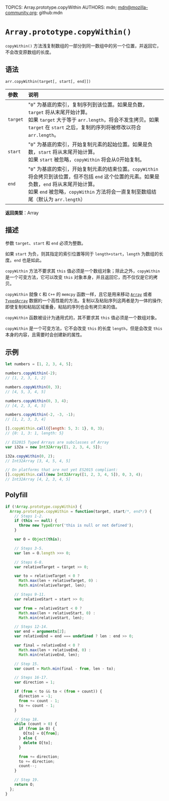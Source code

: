 TOPICS: Array.prototype.copyWithin
AUTHORS: mdn; mdn@mozilla-community.org; github:mdn

# `Array.prototype.copyWithin()`

`copyWithin()` 方法浅复制数组的一部分到同一数组中的另一个位置，并返回它，不会改变原数组的长度。

## 语法

```html
arr.copyWithin(target[, start[, end]])
```

| 参数 | 说明 |
| :-- | :-- |
| `target` | "`0`" 为基底的索引，复制序列到该位置。如果是负数，`target` 将从末尾开始计算。<br>如果 `target` 大于等于 `arr.length`，将会不发生拷贝。如果 `target` 在 `start` 之后，复制的序列将被修改以符合 `arr.length`。|
| `start` | "`0`" 为基底的索引，开始复制元素的起始位置。如果是负数，`start` 将从末尾开始计算。<br>如果 `start` 被忽略，`copyWithin` 将会从0开始复制。|
| `end` | "`0`" 为基底的索引，开始复制元素的结束位置。`copyWithin` 将会拷贝到该位置，但不包括 `end` 这个位置的元素。如果是负数，`end` 将从末尾开始计算。<br>如果 `end` 被忽略，`copyWithin` 方法将会一直复制至数组结尾（默认为 `arr.length`）|

**返回类型**：Array

## 描述

参数 `target`、`start` 和 `end` 必须为整数。

如果 `start` 为负，则其指定的索引位置等同于 `length+start`，`length` 为数组的长度。`end` 也是如此。

`copyWithin` 方法不要求其 `this` 值必须是一个数组对象；除此之外，`copyWithin` 是一个可变方法，它可以改变 `this` 对象本身，并且返回它，而不仅仅是它的拷贝。

`copyWithin` 就像 `C` 和 `C++` 的 `memcpy` 函数一样，且它是用来移动 [`Array`](/zh-hans/webfrontend/Array_Object) 或者
[`TypedArray`](/zh-hans/webfrontend/TypedArray) 数据的一个高性能的方法。复制以及粘贴序列这两者是为一体的操作;即使复制和粘贴区域重叠，粘贴的序列也会有拷贝来的值。

`copyWithin` 函数被设计为通用式的，其不要求其 `this` 值必须是一个数组对象。

`copyWithin` 是一个可变方法，它不会改变 `this` 的长度 `length`，但是会改变 `this` 本身的内容，且需要时会创建新的属性。

## 示例

```javascript
let numbers = [1, 2, 3, 4, 5];

numbers.copyWithin(-2);
// [1, 2, 3, 1, 2]

numbers.copyWithin(0, 3);
// [4, 5, 3, 4, 5]

numbers.copyWithin(0, 3, 4);
// [4, 2, 3, 4, 5]

numbers.copyWithin(-2, -3, -1);
// [1, 2, 3, 3, 4]

[].copyWithin.call({length: 5, 3: 1}, 0, 3);
// {0: 1, 3: 1, length: 5}

// ES2015 Typed Arrays are subclasses of Array
var i32a = new Int32Array([1, 2, 3, 4, 5]);

i32a.copyWithin(0, 2);
// Int32Array [3, 4, 5, 4, 5]

// On platforms that are not yet ES2015 compliant:
[].copyWithin.call(new Int32Array([1, 2, 3, 4, 5]), 0, 3, 4);
// Int32Array [4, 2, 3, 4, 5]
```

## Polyfill

```javascript
if (!Array.prototype.copyWithin) {
  Array.prototype.copyWithin = function(target, start/*, end*/) {
    // Steps 1-2.
    if (this == null) {
      throw new TypeError('this is null or not defined');
    }

    var O = Object(this);

    // Steps 3-5.
    var len = O.length >>> 0;

    // Steps 6-8.
    var relativeTarget = target >> 0;

    var to = relativeTarget < 0 ?
      Math.max(len + relativeTarget, 0) :
      Math.min(relativeTarget, len);

    // Steps 9-11.
    var relativeStart = start >> 0;

    var from = relativeStart < 0 ?
      Math.max(len + relativeStart, 0) :
      Math.min(relativeStart, len);

    // Steps 12-14.
    var end = arguments[2];
    var relativeEnd = end === undefined ? len : end >> 0;

    var final = relativeEnd < 0 ?
      Math.max(len + relativeEnd, 0) :
      Math.min(relativeEnd, len);

    // Step 15.
    var count = Math.min(final - from, len - to);

    // Steps 16-17.
    var direction = 1;

    if (from < to && to < (from + count)) {
      direction = -1;
      from += count - 1;
      to += count - 1;
    }

    // Step 18.
    while (count > 0) {
      if (from in O) {
        O[to] = O[from];
      } else {
        delete O[to];
      }

      from += direction;
      to += direction;
      count--;
    }

    // Step 19.
    return O;
  };
}
```
